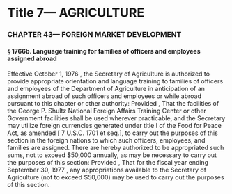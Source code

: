 
# Title 7— AGRICULTURE
### CHAPTER 43— FOREIGN MARKET DEVELOPMENT
#### § 1766b. Language training for families of officers and employees assigned abroad

Effective October 1, 1976 , the Secretary of Agriculture is authorized to provide appropriate orientation and language training to families of officers and employees of the Department of Agriculture in anticipation of an assignment abroad of such officers and employees or while abroad pursuant to this chapter or other authority: Provided , That the facilities of the George P. Shultz National Foreign Affairs Training Center or other Government facilities shall be used wherever practicable, and the Secretary may utilize foreign currencies generated under title I of the Food for Peace Act, as amended [ 7 U.S.C. 1701 et seq.], to carry out the purposes of this section in the foreign nations to which such officers, employees, and families are assigned. There are hereby authorized to be appropriated such sums, not to exceed $50,000 annually, as may be necessary to carry out the purposes of this section: Provided , That for the fiscal year ending September 30, 1977 , any appropriations available to the Secretary of Agriculture (not to exceed $50,000) may be used to carry out the purposes of this section.
